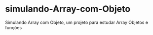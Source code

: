 # simulando-Array-com-Objeto

Simulando Array com Objeto, um projeto para estudar Array
Objetos e funções
